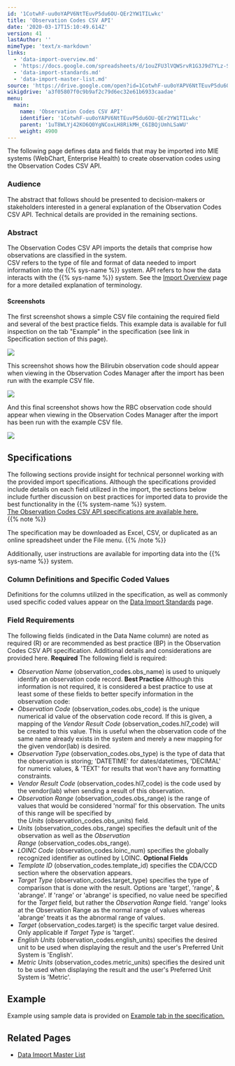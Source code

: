 ```yaml
---
id: '1CotwhF-uu0oYAPV6NtTEuvP5du6OU-QEr2YW1TILwkc'
title: 'Observation Codes CSV API'
date: '2020-03-17T15:10:49.614Z'
version: 41
lastAuthor: ''
mimeType: 'text/x-markdown'
links:
  - 'data-import-overview.md'
  - 'https://docs.google.com/spreadsheets/d/1ouZFU3lVQWSrvR1G3J9d7YLz-S3S0whUEEC_bIOrIHY/edit#gid=0'
  - 'data-import-standards.md'
  - 'data-import-master-list.md'
source: 'https://drive.google.com/open?id=1CotwhF-uu0oYAPV6NtTEuvP5du6OU-QEr2YW1TILwkc'
wikigdrive: 'a3f05807f0c9b9af2c79d6ec32e61b6933caadae'
menu:
  main:
    name: 'Observation Codes CSV API'
    identifier: '1CotwhF-uu0oYAPV6NtTEuvP5du6OU-QEr2YW1TILwkc'
    parent: '1uT8WLYj42KO6Q0YgNCoxLH8RikMH_C6IBQjUmhLSaWU'
    weight: 4900
---
```

The following page defines data and fields that may be imported into MIE systems (WebChart, Enterprise Health) to create observation codes using the Observation Codes CSV API.
  
### **Audience**  
  
The abstract that follows should be presented to decision-makers or stakeholders interested in a general explanation of the Observation Codes CSV API. Technical details are provided in the remaining sections.
  
### **Abstract**  
  
The Observation Codes CSV API imports the details that comprise how observations are classified in the system.  
CSV refers to the type of file and format of data needed to import information into the {{% sys-name %}} system. API refers to how the data interacts with the {{% sys-name %}} system. See the [Import Overview](data-import-overview.md) page for a more detailed explanation of terminology.
  
#### **Screenshots**  
  
The first screenshot shows a simple CSV file containing the required field and several of the best practice fields. This example data is available for full inspection on the tab "Example" in the specification (see link in Specification section of this page).

  
![](../observation-codes-csv-api.assets/10000201000005560000005198AC9E84B4B54CBF.png)  


This screenshot shows how the Bilirubin observation code should appear when viewing in the Observation Codes Manager after the import has been run with the example CSV file.

  
![](../observation-codes-csv-api.assets/1000020100000556000001F5FFDFD253429C81DA.png)  


And this final screenshot shows how the RBC observation code should appear when viewing in the Observation Codes Manager after the import has been run with the example CSV file.
  
![](../observation-codes-csv-api.assets/1000020100000556000001F808068F8E1BD8B89D.png)  

  
## **Specifications**  
  
The following sections provide insight for technical personnel working with the provided import specifications. Although the specifications provided include details on each field utilized in the import, the sections below include further discussion on best practices for imported data to provide the best functionality in the {{% system-name %}} system.  
[The Observation Codes CSV API specifications are available here.](https://docs.google.com/spreadsheets/d/1ouZFU3lVQWSrvR1G3J9d7YLz-S3S0whUEEC_bIOrIHY/edit#gid=0)  
{{% note %}}

The specification may be downloaded as Excel, CSV, or duplicated as an online spreadsheet under the File menu.
{{% /note %}}

Additionally, user instructions are available for importing data into the {{% sys-name %}} system.
  
### **Column Definitions and Specific Coded Values**  

Definitions for the columns utilized in the specification, as well as commonly used specific coded values appear on the [Data Import Standards](data-import-standards.md) page.
  
### **Field Requirements**  

The following fields (indicated in the Data Name column) are noted as required (R) or are recommended as best practice (BP) in the Observation Codes CSV API specification. Additional details and considerations are provided here.
**Required**
The following field is required:
* <em>Observation Name</em> (observation_codes.obs_name) is used to uniquely identify an observation code record.
**Best Practice**
Although this information is not required, it is considered a best practice to use at least some of these fields to better specify information in the observation code:
* <em>Observation Code</em> (observation_codes.obs_code) is the unique numerical id value of the observation code record. If this is given, a mapping of the <em>Vendor Result Code</em> (observation_codes.hl7_code) will be created to this value. This is useful when the observation code of the same name already exists in the system and merely a new mapping for the given vendor(lab) is desired.
* <em>Observation Type</em> (observation_codes.obs_type) is the type of data that the observation is storing; 'DATETIME' for dates/datetimes, 'DECIMAL' for numeric values, & 'TEXT' for results that won't have any formatting constraints.
* <em>Vendor Result Code</em> (observation_codes.hl7_code) is the code used by the vendor(lab) when sending a result of this observation.
* <em>Observation Range</em> (observation_codes.obs_range) is the range of values that would be considered 'normal' for this observation. The units of this range will be specified by the <em>Units</em> (observation_codes.obs_units) field.
* <em>Units</em> (observation_codes.obs_range) specifies the default unit of the observation as well as the <em>Observation Range</em> (observation_codes.obs_range).
* <em>LOINC Code</em> (observation_codes.loinc_num) specifies the globally recognized identifier as outlined by LOINC.
**Optional Fields**
* <em>Template ID</em> (observation_codes.template_id) specifies the CDA/CCD section where the observation appears.
* <em>Target Type</em> (observation_codes.target_type) specifies the type of comparison that is done with the result. Options are 'target', 'range', & 'abrange'. If 'range' or 'abrange' is specified, no value need be specified for the <em>Target</em> field, but rather the <em>Observation Range</em> field. 'range' looks at the Observation Range as the normal range of values whereas 'abrange' treats it as the abnormal range of values.
* <em>Target</em> (observation_codes.target) is the specific target value desired. Only applicable if <em>Target Type</em> is 'target'.
* <em>English Units</em> (observation_codes.english_units) specifies the desired unit to be used when displaying the result and the user's Preferred Unit System is 'English'.
* <em>Metric Units</em> (observation_codes.metric_units) specifies the desired unit to be used when displaying the result and the user's Preferred Unit System is 'Metric'.
  
## **Example**  

Example using sample data is provided on [Example tab in the specification.](https://docs.google.com/spreadsheets/d/1ouZFU3lVQWSrvR1G3J9d7YLz-S3S0whUEEC_bIOrIHY/edit#gid=0)
  
## **Related Pages**  

* [Data Import Master List](data-import-master-list.md)
